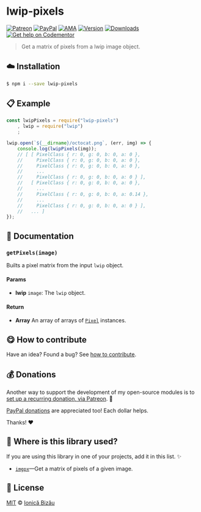 
# lwip-pixels

 [![Patreon](https://img.shields.io/badge/Support%20me%20on-Patreon-%23e6461a.svg)][patreon] [![PayPal](https://img.shields.io/badge/%24-paypal-f39c12.svg)][paypal-donations] [![AMA](https://img.shields.io/badge/ask%20me-anything-1abc9c.svg)](https://github.com/IonicaBizau/ama) [![Version](https://img.shields.io/npm/v/lwip-pixels.svg)](https://www.npmjs.com/package/lwip-pixels) [![Downloads](https://img.shields.io/npm/dt/lwip-pixels.svg)](https://www.npmjs.com/package/lwip-pixels) [![Get help on Codementor](https://cdn.codementor.io/badges/get_help_github.svg)](https://www.codementor.io/johnnyb?utm_source=github&utm_medium=button&utm_term=johnnyb&utm_campaign=github)

> Get a matrix of pixels from a lwip image object.

## :cloud: Installation

```sh
$ npm i --save lwip-pixels
```


## :clipboard: Example



```js
const lwipPixels = require("lwip-pixels")
    , lwip = require("lwip")
    ;

lwip.open(`${__dirname}/octocat.png`, (err, img) => {
    console.log(lwipPixels(img));
    // [ [ PixelClass { r: 0, g: 0, b: 0, a: 0 },
    //     PixelClass { r: 0, g: 0, b: 0, a: 0 },
    //     PixelClass { r: 0, g: 0, b: 0, a: 0 },
    //     ...
    //     PixelClass { r: 0, g: 0, b: 0, a: 0 } ],
    //   [ PixelClass { r: 0, g: 0, b: 0, a: 0 },
    //     ...
    //     PixelClass { r: 0, g: 0, b: 0, a: 0.14 },
    //     ...
    //     PixelClass { r: 0, g: 0, b: 0, a: 0 } ],
    //   ... ]
});
```

## :memo: Documentation


### `getPixels(image)`
Builts a pixel matrix from the input `lwip` object.

#### Params
- **lwip** `image`: The `lwip` object.

#### Return
- **Array** An array of arrays of [`Pixel`](https://github.com/IonicaBizau/pixel-class) instances.



## :yum: How to contribute
Have an idea? Found a bug? See [how to contribute][contributing].


## :moneybag: Donations

Another way to support the development of my open-source modules is
to [set up a recurring donation, via Patreon][patreon]. :rocket:

[PayPal donations][paypal-donations] are appreciated too! Each dollar helps.

Thanks! :heart:

## :dizzy: Where is this library used?
If you are using this library in one of your projects, add it in this list. :sparkles:


 - [`imgpx`](https://github.com/IonicaBizau/imgpx#readme)—Get a matrix of pixels of a given image.

## :scroll: License

[MIT][license] © [Ionică Bizău][website]

[patreon]: https://www.patreon.com/ionicabizau
[paypal-donations]: https://www.paypal.com/cgi-bin/webscr?cmd=_s-xclick&hosted_button_id=RVXDDLKKLQRJW
[donate-now]: http://i.imgur.com/6cMbHOC.png

[license]: http://showalicense.com/?fullname=Ionic%C4%83%20Biz%C4%83u%20%3Cbizauionica%40gmail.com%3E%20(http%3A%2F%2Fionicabizau.net)&year=2016#license-mit
[website]: http://ionicabizau.net
[contributing]: /CONTRIBUTING.md
[docs]: /DOCUMENTATION.md
